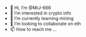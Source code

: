 - 👋 Hi, I’m @MrJ-666
- 👀 I’m interested in crypto info
- 🌱 I’m currently learning mining
- 💞️ I’m looking to collaborate on eth
- 📫 How to reach me ...

<!---
MrJ-666/MrJ-666 is a ✨ special ✨ repository because its `README.md` (this file) appears on your GitHub profile.
You can click the Preview link to take a look at your changes.
--->
